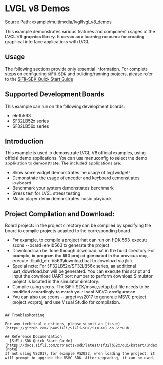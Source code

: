# LVGL v8 Demos

Source Path: example/multimedia/lvgl/lvgl_v8_demos

This example demonstrates various features and component usages of the LVGL V8 graphics library. It serves as a learning resource for creating graphical interface applications with LVGL.
## Usage

The following sections provide only essential information. For complete steps on configuring SiFli-SDK and building/running projects, please refer to the [SiFli-SDK Quick Start Guide](https://docs.sifli.com/projects/sdk/latest/sf32lb52x/quickstart/index.html)

## Supported Development Boards

This example can run on the following development boards:
- eh-lb563
- SF32LB52x series
- SF32LB56x series

## Introduction
This example is used to demonstrate LVGL V8 official examples, using official demo applications.
You can use menuconfig to select the demo application to demonstrate. The included applications are:
- Show some widget demonstrates the usage of lvgl widgets
- Demonstrate the usage of encoder and keyboard demonstrates keyboard
- Benchmark your system demonstrates benchmark
- Stress test for LVGL stress testing
- Music player demo demonstrates music playback

## Project Compilation and Download:
Board projects in the project directory can be compiled by specifying the board to compile projects adapted to the corresponding board.
- For example, to compile a project that can run on HDK 563, execute scons --board=eh-lb563 to generate the project
- Download can be done through download.bat in the build directory. For example, to program the 563 project generated in the previous step, execute .\build_eh-lb563\download.bat to download via jlink
- Special note: For SF32LB52x/SF32LB56x series, an additional uart_download.bat will be generated. You can execute this script and input the download UART port number to perform download
Simulator project is located in the simulator directory:
- Compile using scons. The SiFli-SDK/msvc_setup.bat file needs to be modified accordingly to match your local MSVC configuration
- You can also use scons --target=vs2017 to generate MSVC project project.vcxproj, and use Visual Studio for compilation.

```

## Troubleshooting

For any technical questions, please submit an [issue](https://github.com/OpenSiFli/SiFli-SDK/issues) on GitHub

## Reference Documentation
- [SiFli-SDK Quick Start Guide](https://docs.sifli.com/projects/sdk/latest/sf32lb52x/quickstart/index.html){note}
If not using VS2017, for example VS2022, when loading the project, it will prompt to upgrade the MSVC SDK. After upgrading, it can be used.
```